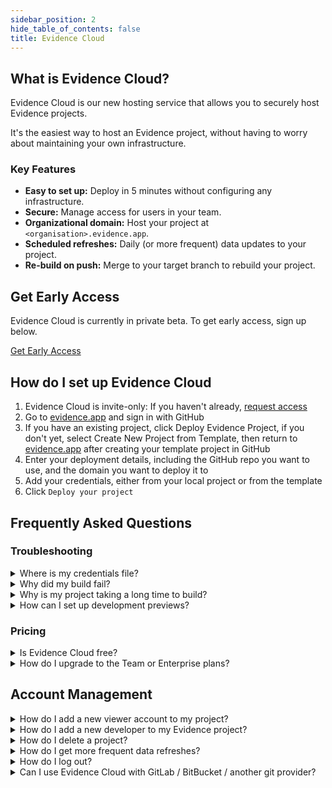 ```yaml
---
sidebar_position: 2
hide_table_of_contents: false
title: Evidence Cloud
---
```


## What is Evidence Cloud?

Evidence Cloud is our new hosting service that allows you to securely host Evidence projects.

It's the easiest way to host an Evidence project, without having to worry about maintaining your own infrastructure.

### Key Features

- **Easy to set up:** Deploy in 5 minutes without configuring any infrastructure.
- **Secure:** Manage access for users in your team.
- **Organizational domain:** Host your project at `<organisation>.evidence.app`.
- **Scheduled refreshes:** Daily (or more frequent) data updates to your project.
- **Re-build on push:** Merge to your target branch to rebuild your project.

## Get Early Access

Evidence Cloud is currently in private beta. To get early access, sign up below.

<a class="waitlist" href="https://du3tapwtcbi.typeform.com/to/kwp7ZD3q?utm_source=docs">Get Early Access</a>

## How do I set up Evidence Cloud

1. Evidence Cloud is invite-only: If you haven't already, [request access](https://du3tapwtcbi.typeform.com/to/kwp7ZD3q?utm_source=docs)
1. Go to [evidence.app](https://evidence.app) and sign in with GitHub
1. If you have an existing project, click Deploy Evidence Project, if you don't yet, select Create New Project from Template, then return to [evidence.app](https://evidence.app) after creating your template project in GitHub
1. Enter your deployment details, including the GitHub repo you want to use, and the domain you want to deploy it to
1. Add your credentials, either from your local project or from the template
1. Click `Deploy your project`


## Frequently Asked Questions

### Troubleshooting

<details>
    <summary>Where is my credentials file?</summary>
    <ul>
    <li><b>If you are deploying the default template:</b> You don't need them, hit the button to use the template project default credentials.</li>
    <li><b>If you have an existing project:</b> Your credentials file is stored in <code>.evidence/template/evidence.settings.json</code>. You may need to edit your file explorer settings (<a href="https://support.microsoft.com/en-us/windows/view-hidden-files-and-folders-in-windows-97fbc472-c603-9d90-91d0-1166d1d9f4b5">windows</a>, <a href="https://discussions.apple.com/thread/7581737">mac</a>) to show hidden folders .</li>
    </ul>
</details>

<details>
    <summary>Why did my build fail?</summary>
    <p>Usually this is caused by an error with your project code. Evidence will not deploy sites with errors to prevent users from seeing broken reports. Enter <code>npm run build</code> in your editor to test if the build succeeds locally. If you are still having issues, reach out on Slack.</p>
</details>

<details>
    <summary>Why is my project taking a long time to build?</summary>
    <p>The initial deployment takes longer as we provision your account, and may take up to 15 minutes. Subsequent builds will be much faster and will show detailed build logs as they progress.</p>
</details>



<details>
    <summary>How can I set up development previews?</summary>
    <p>Alongside your <code>main</code> branch, set up a secondary project targeting a development branch (e.g. <code>dev</code>) whenever you merge changes into <code>dev</code>, you will get a preview. When you are ready to release changes, merge these into <code>main</code>.</p>
    <p>You can set up different database credentials for development deployments, which allows you to use development data before it is in your production db.</p>
</details>


### Pricing

<details>
    <summary>Is Evidence Cloud free?</summary>
    <p>Evidence Cloud is free for up to 5 viewer accounts, and up to one connected repository. Beyond this, you'll need to upgrade to one of the <a href="https://evidence.dev/cloud">paid plans</a>).</p>
</details>

<details>
    <summary>How do I upgrade to the Team or Enterprise plans?</summary>
    <p>Email <a href="mailto:archie@evidence.dev">archie@evidence.dev</a>, including your login (GitHub username) and the plan you want to upgrade to.</p>
</details>




## Account Management

<details>
    <summary>How do I add a new viewer account to my project?</summary>
    <p>Log in to Evidence Cloud at <a href="https://evidence.app">evidence.app</a>, and select your project. Click on the <code>Users</code> tab, and enter the email address of the user you want to add. They will receive an email with login details.</p>
</details>

<details>
    <summary>How do I add a new developer to my Evidence project?</summary>
    <p>Give them access them to your <a href="https://docs.github.com/en/organizations/managing-user-access-to-your-organizations-repositories/managing-repository-roles/managing-an-individuals-access-to-an-organization-repository">github repository</a>. Only one user can manage the Evidence Cloud deployment settings at this time.</p>
</details>


<details>
    <summary>How do I delete a project?</summary>
    <p>Email <a href="mailto:archie@evidence.dev">archie@evidence.dev</a>, and ask.</p>
</details>

<details>
    <summary>How do I get more frequent data refreshes?</summary>
    <p>Email <a href="mailto:archie@evidence.dev">archie@evidence.dev</a>, and ask.</p>
</details>

<details>
    <summary>How do I log out?</summary>
    <p>Clear your cookies for <a href="https://evidence.app">evidence.app</a>.</p>
</details>

<details>
    <summary>Can I use Evidence Cloud with GitLab / BitBucket / another git provider?</summary>
    <p>Not yet! If your team needs another git provider, reach out on Slack.</p>
</details>